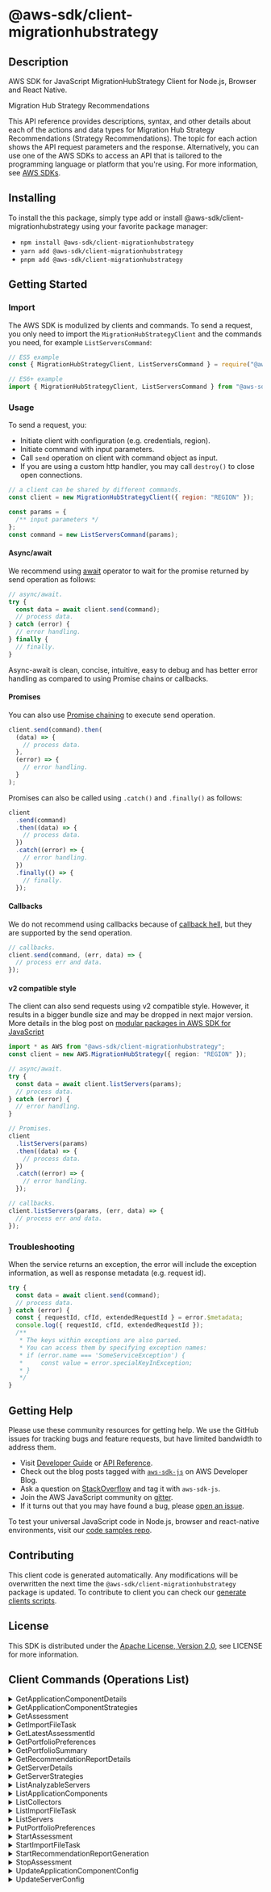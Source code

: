 <!-- generated file, do not edit directly -->

# @aws-sdk/client-migrationhubstrategy

## Description

AWS SDK for JavaScript MigrationHubStrategy Client for Node.js, Browser and React Native.

<fullname>Migration Hub Strategy Recommendations</fullname>

<p>This API reference provides descriptions, syntax, and other details about each of the
actions and data types for Migration Hub Strategy Recommendations (Strategy Recommendations). The topic for each action shows the API
request parameters and the response. Alternatively, you can use one of the AWS SDKs to
access an API that is tailored to the programming language or platform that you're using. For
more information, see <a href="http://aws.amazon.com/tools/#SDKs">AWS SDKs</a>.</p>

## Installing

To install the this package, simply type add or install @aws-sdk/client-migrationhubstrategy
using your favorite package manager:

- `npm install @aws-sdk/client-migrationhubstrategy`
- `yarn add @aws-sdk/client-migrationhubstrategy`
- `pnpm add @aws-sdk/client-migrationhubstrategy`

## Getting Started

### Import

The AWS SDK is modulized by clients and commands.
To send a request, you only need to import the `MigrationHubStrategyClient` and
the commands you need, for example `ListServersCommand`:

```js
// ES5 example
const { MigrationHubStrategyClient, ListServersCommand } = require("@aws-sdk/client-migrationhubstrategy");
```

```ts
// ES6+ example
import { MigrationHubStrategyClient, ListServersCommand } from "@aws-sdk/client-migrationhubstrategy";
```

### Usage

To send a request, you:

- Initiate client with configuration (e.g. credentials, region).
- Initiate command with input parameters.
- Call `send` operation on client with command object as input.
- If you are using a custom http handler, you may call `destroy()` to close open connections.

```js
// a client can be shared by different commands.
const client = new MigrationHubStrategyClient({ region: "REGION" });

const params = {
  /** input parameters */
};
const command = new ListServersCommand(params);
```

#### Async/await

We recommend using [await](https://developer.mozilla.org/en-US/docs/Web/JavaScript/Reference/Operators/await)
operator to wait for the promise returned by send operation as follows:

```js
// async/await.
try {
  const data = await client.send(command);
  // process data.
} catch (error) {
  // error handling.
} finally {
  // finally.
}
```

Async-await is clean, concise, intuitive, easy to debug and has better error handling
as compared to using Promise chains or callbacks.

#### Promises

You can also use [Promise chaining](https://developer.mozilla.org/en-US/docs/Web/JavaScript/Guide/Using_promises#chaining)
to execute send operation.

```js
client.send(command).then(
  (data) => {
    // process data.
  },
  (error) => {
    // error handling.
  }
);
```

Promises can also be called using `.catch()` and `.finally()` as follows:

```js
client
  .send(command)
  .then((data) => {
    // process data.
  })
  .catch((error) => {
    // error handling.
  })
  .finally(() => {
    // finally.
  });
```

#### Callbacks

We do not recommend using callbacks because of [callback hell](http://callbackhell.com/),
but they are supported by the send operation.

```js
// callbacks.
client.send(command, (err, data) => {
  // process err and data.
});
```

#### v2 compatible style

The client can also send requests using v2 compatible style.
However, it results in a bigger bundle size and may be dropped in next major version. More details in the blog post
on [modular packages in AWS SDK for JavaScript](https://aws.amazon.com/blogs/developer/modular-packages-in-aws-sdk-for-javascript/)

```ts
import * as AWS from "@aws-sdk/client-migrationhubstrategy";
const client = new AWS.MigrationHubStrategy({ region: "REGION" });

// async/await.
try {
  const data = await client.listServers(params);
  // process data.
} catch (error) {
  // error handling.
}

// Promises.
client
  .listServers(params)
  .then((data) => {
    // process data.
  })
  .catch((error) => {
    // error handling.
  });

// callbacks.
client.listServers(params, (err, data) => {
  // process err and data.
});
```

### Troubleshooting

When the service returns an exception, the error will include the exception information,
as well as response metadata (e.g. request id).

```js
try {
  const data = await client.send(command);
  // process data.
} catch (error) {
  const { requestId, cfId, extendedRequestId } = error.$metadata;
  console.log({ requestId, cfId, extendedRequestId });
  /**
   * The keys within exceptions are also parsed.
   * You can access them by specifying exception names:
   * if (error.name === 'SomeServiceException') {
   *     const value = error.specialKeyInException;
   * }
   */
}
```

## Getting Help

Please use these community resources for getting help.
We use the GitHub issues for tracking bugs and feature requests, but have limited bandwidth to address them.

- Visit [Developer Guide](https://docs.aws.amazon.com/sdk-for-javascript/v3/developer-guide/welcome.html)
  or [API Reference](https://docs.aws.amazon.com/AWSJavaScriptSDK/v3/latest/index.html).
- Check out the blog posts tagged with [`aws-sdk-js`](https://aws.amazon.com/blogs/developer/tag/aws-sdk-js/)
  on AWS Developer Blog.
- Ask a question on [StackOverflow](https://stackoverflow.com/questions/tagged/aws-sdk-js) and tag it with `aws-sdk-js`.
- Join the AWS JavaScript community on [gitter](https://gitter.im/aws/aws-sdk-js-v3).
- If it turns out that you may have found a bug, please [open an issue](https://github.com/aws/aws-sdk-js-v3/issues/new/choose).

To test your universal JavaScript code in Node.js, browser and react-native environments,
visit our [code samples repo](https://github.com/aws-samples/aws-sdk-js-tests).

## Contributing

This client code is generated automatically. Any modifications will be overwritten the next time the `@aws-sdk/client-migrationhubstrategy` package is updated.
To contribute to client you can check our [generate clients scripts](https://github.com/aws/aws-sdk-js-v3/tree/main/scripts/generate-clients).

## License

This SDK is distributed under the
[Apache License, Version 2.0](http://www.apache.org/licenses/LICENSE-2.0),
see LICENSE for more information.

## Client Commands (Operations List)

<details>
<summary>
GetApplicationComponentDetails
</summary>

[Command API Reference](https://docs.aws.amazon.com/AWSJavaScriptSDK/v3/latest/clients/client-migrationhubstrategy/classes/getapplicationcomponentdetailscommand.html) / [Input](https://docs.aws.amazon.com/AWSJavaScriptSDK/v3/latest/clients/client-migrationhubstrategy/interfaces/getapplicationcomponentdetailscommandinput.html) / [Output](https://docs.aws.amazon.com/AWSJavaScriptSDK/v3/latest/clients/client-migrationhubstrategy/interfaces/getapplicationcomponentdetailscommandoutput.html)

</details>
<details>
<summary>
GetApplicationComponentStrategies
</summary>

[Command API Reference](https://docs.aws.amazon.com/AWSJavaScriptSDK/v3/latest/clients/client-migrationhubstrategy/classes/getapplicationcomponentstrategiescommand.html) / [Input](https://docs.aws.amazon.com/AWSJavaScriptSDK/v3/latest/clients/client-migrationhubstrategy/interfaces/getapplicationcomponentstrategiescommandinput.html) / [Output](https://docs.aws.amazon.com/AWSJavaScriptSDK/v3/latest/clients/client-migrationhubstrategy/interfaces/getapplicationcomponentstrategiescommandoutput.html)

</details>
<details>
<summary>
GetAssessment
</summary>

[Command API Reference](https://docs.aws.amazon.com/AWSJavaScriptSDK/v3/latest/clients/client-migrationhubstrategy/classes/getassessmentcommand.html) / [Input](https://docs.aws.amazon.com/AWSJavaScriptSDK/v3/latest/clients/client-migrationhubstrategy/interfaces/getassessmentcommandinput.html) / [Output](https://docs.aws.amazon.com/AWSJavaScriptSDK/v3/latest/clients/client-migrationhubstrategy/interfaces/getassessmentcommandoutput.html)

</details>
<details>
<summary>
GetImportFileTask
</summary>

[Command API Reference](https://docs.aws.amazon.com/AWSJavaScriptSDK/v3/latest/clients/client-migrationhubstrategy/classes/getimportfiletaskcommand.html) / [Input](https://docs.aws.amazon.com/AWSJavaScriptSDK/v3/latest/clients/client-migrationhubstrategy/interfaces/getimportfiletaskcommandinput.html) / [Output](https://docs.aws.amazon.com/AWSJavaScriptSDK/v3/latest/clients/client-migrationhubstrategy/interfaces/getimportfiletaskcommandoutput.html)

</details>
<details>
<summary>
GetLatestAssessmentId
</summary>

[Command API Reference](https://docs.aws.amazon.com/AWSJavaScriptSDK/v3/latest/clients/client-migrationhubstrategy/classes/getlatestassessmentidcommand.html) / [Input](https://docs.aws.amazon.com/AWSJavaScriptSDK/v3/latest/clients/client-migrationhubstrategy/interfaces/getlatestassessmentidcommandinput.html) / [Output](https://docs.aws.amazon.com/AWSJavaScriptSDK/v3/latest/clients/client-migrationhubstrategy/interfaces/getlatestassessmentidcommandoutput.html)

</details>
<details>
<summary>
GetPortfolioPreferences
</summary>

[Command API Reference](https://docs.aws.amazon.com/AWSJavaScriptSDK/v3/latest/clients/client-migrationhubstrategy/classes/getportfoliopreferencescommand.html) / [Input](https://docs.aws.amazon.com/AWSJavaScriptSDK/v3/latest/clients/client-migrationhubstrategy/interfaces/getportfoliopreferencescommandinput.html) / [Output](https://docs.aws.amazon.com/AWSJavaScriptSDK/v3/latest/clients/client-migrationhubstrategy/interfaces/getportfoliopreferencescommandoutput.html)

</details>
<details>
<summary>
GetPortfolioSummary
</summary>

[Command API Reference](https://docs.aws.amazon.com/AWSJavaScriptSDK/v3/latest/clients/client-migrationhubstrategy/classes/getportfoliosummarycommand.html) / [Input](https://docs.aws.amazon.com/AWSJavaScriptSDK/v3/latest/clients/client-migrationhubstrategy/interfaces/getportfoliosummarycommandinput.html) / [Output](https://docs.aws.amazon.com/AWSJavaScriptSDK/v3/latest/clients/client-migrationhubstrategy/interfaces/getportfoliosummarycommandoutput.html)

</details>
<details>
<summary>
GetRecommendationReportDetails
</summary>

[Command API Reference](https://docs.aws.amazon.com/AWSJavaScriptSDK/v3/latest/clients/client-migrationhubstrategy/classes/getrecommendationreportdetailscommand.html) / [Input](https://docs.aws.amazon.com/AWSJavaScriptSDK/v3/latest/clients/client-migrationhubstrategy/interfaces/getrecommendationreportdetailscommandinput.html) / [Output](https://docs.aws.amazon.com/AWSJavaScriptSDK/v3/latest/clients/client-migrationhubstrategy/interfaces/getrecommendationreportdetailscommandoutput.html)

</details>
<details>
<summary>
GetServerDetails
</summary>

[Command API Reference](https://docs.aws.amazon.com/AWSJavaScriptSDK/v3/latest/clients/client-migrationhubstrategy/classes/getserverdetailscommand.html) / [Input](https://docs.aws.amazon.com/AWSJavaScriptSDK/v3/latest/clients/client-migrationhubstrategy/interfaces/getserverdetailscommandinput.html) / [Output](https://docs.aws.amazon.com/AWSJavaScriptSDK/v3/latest/clients/client-migrationhubstrategy/interfaces/getserverdetailscommandoutput.html)

</details>
<details>
<summary>
GetServerStrategies
</summary>

[Command API Reference](https://docs.aws.amazon.com/AWSJavaScriptSDK/v3/latest/clients/client-migrationhubstrategy/classes/getserverstrategiescommand.html) / [Input](https://docs.aws.amazon.com/AWSJavaScriptSDK/v3/latest/clients/client-migrationhubstrategy/interfaces/getserverstrategiescommandinput.html) / [Output](https://docs.aws.amazon.com/AWSJavaScriptSDK/v3/latest/clients/client-migrationhubstrategy/interfaces/getserverstrategiescommandoutput.html)

</details>
<details>
<summary>
ListAnalyzableServers
</summary>

[Command API Reference](https://docs.aws.amazon.com/AWSJavaScriptSDK/v3/latest/clients/client-migrationhubstrategy/classes/listanalyzableserverscommand.html) / [Input](https://docs.aws.amazon.com/AWSJavaScriptSDK/v3/latest/clients/client-migrationhubstrategy/interfaces/listanalyzableserverscommandinput.html) / [Output](https://docs.aws.amazon.com/AWSJavaScriptSDK/v3/latest/clients/client-migrationhubstrategy/interfaces/listanalyzableserverscommandoutput.html)

</details>
<details>
<summary>
ListApplicationComponents
</summary>

[Command API Reference](https://docs.aws.amazon.com/AWSJavaScriptSDK/v3/latest/clients/client-migrationhubstrategy/classes/listapplicationcomponentscommand.html) / [Input](https://docs.aws.amazon.com/AWSJavaScriptSDK/v3/latest/clients/client-migrationhubstrategy/interfaces/listapplicationcomponentscommandinput.html) / [Output](https://docs.aws.amazon.com/AWSJavaScriptSDK/v3/latest/clients/client-migrationhubstrategy/interfaces/listapplicationcomponentscommandoutput.html)

</details>
<details>
<summary>
ListCollectors
</summary>

[Command API Reference](https://docs.aws.amazon.com/AWSJavaScriptSDK/v3/latest/clients/client-migrationhubstrategy/classes/listcollectorscommand.html) / [Input](https://docs.aws.amazon.com/AWSJavaScriptSDK/v3/latest/clients/client-migrationhubstrategy/interfaces/listcollectorscommandinput.html) / [Output](https://docs.aws.amazon.com/AWSJavaScriptSDK/v3/latest/clients/client-migrationhubstrategy/interfaces/listcollectorscommandoutput.html)

</details>
<details>
<summary>
ListImportFileTask
</summary>

[Command API Reference](https://docs.aws.amazon.com/AWSJavaScriptSDK/v3/latest/clients/client-migrationhubstrategy/classes/listimportfiletaskcommand.html) / [Input](https://docs.aws.amazon.com/AWSJavaScriptSDK/v3/latest/clients/client-migrationhubstrategy/interfaces/listimportfiletaskcommandinput.html) / [Output](https://docs.aws.amazon.com/AWSJavaScriptSDK/v3/latest/clients/client-migrationhubstrategy/interfaces/listimportfiletaskcommandoutput.html)

</details>
<details>
<summary>
ListServers
</summary>

[Command API Reference](https://docs.aws.amazon.com/AWSJavaScriptSDK/v3/latest/clients/client-migrationhubstrategy/classes/listserverscommand.html) / [Input](https://docs.aws.amazon.com/AWSJavaScriptSDK/v3/latest/clients/client-migrationhubstrategy/interfaces/listserverscommandinput.html) / [Output](https://docs.aws.amazon.com/AWSJavaScriptSDK/v3/latest/clients/client-migrationhubstrategy/interfaces/listserverscommandoutput.html)

</details>
<details>
<summary>
PutPortfolioPreferences
</summary>

[Command API Reference](https://docs.aws.amazon.com/AWSJavaScriptSDK/v3/latest/clients/client-migrationhubstrategy/classes/putportfoliopreferencescommand.html) / [Input](https://docs.aws.amazon.com/AWSJavaScriptSDK/v3/latest/clients/client-migrationhubstrategy/interfaces/putportfoliopreferencescommandinput.html) / [Output](https://docs.aws.amazon.com/AWSJavaScriptSDK/v3/latest/clients/client-migrationhubstrategy/interfaces/putportfoliopreferencescommandoutput.html)

</details>
<details>
<summary>
StartAssessment
</summary>

[Command API Reference](https://docs.aws.amazon.com/AWSJavaScriptSDK/v3/latest/clients/client-migrationhubstrategy/classes/startassessmentcommand.html) / [Input](https://docs.aws.amazon.com/AWSJavaScriptSDK/v3/latest/clients/client-migrationhubstrategy/interfaces/startassessmentcommandinput.html) / [Output](https://docs.aws.amazon.com/AWSJavaScriptSDK/v3/latest/clients/client-migrationhubstrategy/interfaces/startassessmentcommandoutput.html)

</details>
<details>
<summary>
StartImportFileTask
</summary>

[Command API Reference](https://docs.aws.amazon.com/AWSJavaScriptSDK/v3/latest/clients/client-migrationhubstrategy/classes/startimportfiletaskcommand.html) / [Input](https://docs.aws.amazon.com/AWSJavaScriptSDK/v3/latest/clients/client-migrationhubstrategy/interfaces/startimportfiletaskcommandinput.html) / [Output](https://docs.aws.amazon.com/AWSJavaScriptSDK/v3/latest/clients/client-migrationhubstrategy/interfaces/startimportfiletaskcommandoutput.html)

</details>
<details>
<summary>
StartRecommendationReportGeneration
</summary>

[Command API Reference](https://docs.aws.amazon.com/AWSJavaScriptSDK/v3/latest/clients/client-migrationhubstrategy/classes/startrecommendationreportgenerationcommand.html) / [Input](https://docs.aws.amazon.com/AWSJavaScriptSDK/v3/latest/clients/client-migrationhubstrategy/interfaces/startrecommendationreportgenerationcommandinput.html) / [Output](https://docs.aws.amazon.com/AWSJavaScriptSDK/v3/latest/clients/client-migrationhubstrategy/interfaces/startrecommendationreportgenerationcommandoutput.html)

</details>
<details>
<summary>
StopAssessment
</summary>

[Command API Reference](https://docs.aws.amazon.com/AWSJavaScriptSDK/v3/latest/clients/client-migrationhubstrategy/classes/stopassessmentcommand.html) / [Input](https://docs.aws.amazon.com/AWSJavaScriptSDK/v3/latest/clients/client-migrationhubstrategy/interfaces/stopassessmentcommandinput.html) / [Output](https://docs.aws.amazon.com/AWSJavaScriptSDK/v3/latest/clients/client-migrationhubstrategy/interfaces/stopassessmentcommandoutput.html)

</details>
<details>
<summary>
UpdateApplicationComponentConfig
</summary>

[Command API Reference](https://docs.aws.amazon.com/AWSJavaScriptSDK/v3/latest/clients/client-migrationhubstrategy/classes/updateapplicationcomponentconfigcommand.html) / [Input](https://docs.aws.amazon.com/AWSJavaScriptSDK/v3/latest/clients/client-migrationhubstrategy/interfaces/updateapplicationcomponentconfigcommandinput.html) / [Output](https://docs.aws.amazon.com/AWSJavaScriptSDK/v3/latest/clients/client-migrationhubstrategy/interfaces/updateapplicationcomponentconfigcommandoutput.html)

</details>
<details>
<summary>
UpdateServerConfig
</summary>

[Command API Reference](https://docs.aws.amazon.com/AWSJavaScriptSDK/v3/latest/clients/client-migrationhubstrategy/classes/updateserverconfigcommand.html) / [Input](https://docs.aws.amazon.com/AWSJavaScriptSDK/v3/latest/clients/client-migrationhubstrategy/interfaces/updateserverconfigcommandinput.html) / [Output](https://docs.aws.amazon.com/AWSJavaScriptSDK/v3/latest/clients/client-migrationhubstrategy/interfaces/updateserverconfigcommandoutput.html)

</details>
